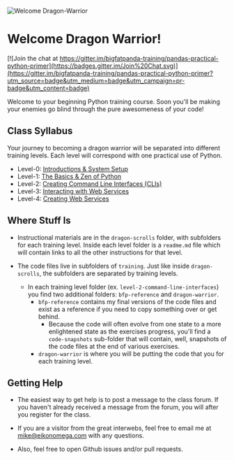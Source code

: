 ![Welcome Dragon-Warrior](http://i.ytimg.com/vi/bhJ1rXVGAv0/maxresdefault.jpg)
# Welcome Dragon Warrior!

[![Join the chat at https://gitter.im/bigfatpanda-training/pandas-practical-python-primer](https://badges.gitter.im/Join%20Chat.svg)](https://gitter.im/bigfatpanda-training/pandas-practical-python-primer?utm_source=badge&utm_medium=badge&utm_campaign=pr-badge&utm_content=badge)

Welcome to your beginning Python training course.  Soon you'll be making
your enemies go blind through the pure awesomeness of your code!


## Class Syllabus
Your journey to becoming a dragon warrior will be separated into different 
training levels.  Each level will correspond with one practical use of Python.

* Level-0: [Introductions & System Setup](dragon-scrolls/level-0/readme.md)
* Level-1: [The Basics & Zen of Python](dragon-scrolls/level-1/readme.md)
* Level-2: [Creating Command Line Interfaces (CLIs)](dragon-scrolls/level-2/readme.md)
* Level-3: [Interacting with Web Services](dragon-scrolls/level-3/readme.md)
* Level-4: [Creating Web Services](dragon-scrolls/level-4/readme.md)

## Where Stuff Is
* Instructional materials are in the `dragon-scrolls` folder, with subfolders 
for each training level.  Inside each level folder is a `readme.md` file which 
will contain links to all the other instructions for that level.

* The code files live in subfolders of `training`.  Just like inside 
`dragon-scrolls`, the subfolders are separated by training levels.
    * In each training level folder (ex. `level-2-command-line-interfaces`)
    you find two additional folders: `bfp-reference` and `dragon-warrior`.
        * `bfp-reference` contains my final versions of the code files and exist
        as a reference if you need to copy something over or get behind.
            * Because the code will often evolve from one state to 
            a more enlightened state as the exercises progress, you'll find
            a `code-snapshots` sub-folder that will contain, well, snapshots of 
            the code files at the end of various exercises.  
        * `dragon-warrior` is where you will be putting the code that you 
        for each training level.
        
## Getting Help
* The easiest way to get help is to post a message to the class forum.  If 
you haven't already received a message from the forum, you will after you 
register for the class.

* If you are a visitor from the great interwebs, feel free to email me
at mike@eikonomega.com with any questions.

* Also, feel free to open Github issues and/or pull requests.
